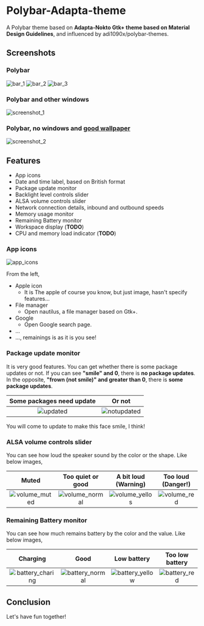 # Polybar-Adapta-theme

A Polybar theme based on **Adapta-Nokto Gtk+ theme based on Material Design Guidelines**, and influenced by adi1090x/polybar-themes.

## Screenshots

### Polybar

![bar_1](https://raw.githubusercontent.com/matoruru/polybar-adapta-theme/img/bar_1.png)
![bar_2](https://raw.githubusercontent.com/matoruru/polybar-adapta-theme/img/bar_2.png)
![bar_3](https://raw.githubusercontent.com/matoruru/polybar-adapta-theme/img/bar_3.png)

### Polybar and other windows

![screenshot_1](https://raw.githubusercontent.com/matoruru/polybar-adapta-theme/img/screenshot_1.png)

### Polybar, no windows and [good wallpaper](https://github.com/matoruru/arch-tools/blob/master/Pictures/ruru.png)

![screenshot_2](https://raw.githubusercontent.com/matoruru/polybar-adapta-theme/img/screenshot_empty.png)


## Features

- App icons
- Date and time label, based on British format
- Package update monitor
- Backlight level controls slider
- ALSA volume controls slider
- Network connection details, inbound and outbound speeds
- Memory usage monitor
- Remaining Battery monitor
- Workspace display (**TODO**)
- CPU and memory load indicator (**TODO**)

### App icons

![app_icons](https://raw.githubusercontent.com/matoruru/polybar-adapta-theme/img/app_icons.png)

From the left,
- Apple icon
  - It is The apple of course you know, but just image, hasn't specify features...
- File manager
  - Open nautilus, a file manager based on Gtk+.
- Google
  - Open Google search page.
- ...
- ..., remainings is as it is you see!

### Package update monitor

It is very good features. You can get whether there is some package updates or not.
If you can see **"smile" and 0**, there is **no package updates**. In the opposite, **"frown (not smile)" and greater than 0**, there is **some package updates**.

| Some packages need update | Or not |
| :--: | :--: |
| ![updated](https://raw.githubusercontent.com/matoruru/polybar-adapta-theme/img/updated.png) | ![notupdated](https://raw.githubusercontent.com/matoruru/polybar-adapta-theme/img/notupdated.png) |

You will come to update to make this face smile, I think!

### ALSA volume controls slider

You can see how loud the speaker sound by the color or the shape.
Like below images,

| Muted | Too quiet or good | A bit loud (Warning) | Too loud (Danger!) |
| :---: | :---------------: | :------------------: | :----------------: |
| ![volume_muted](https://raw.githubusercontent.com/matoruru/polybar-adapta-theme/img/volume_muted.png) | ![volume_normal](https://raw.githubusercontent.com/matoruru/polybar-adapta-theme/img/volume_normal.png) | ![volume_yellos](https://raw.githubusercontent.com/matoruru/polybar-adapta-theme/img/volume_yellow.png) | ![volume_red](https://raw.githubusercontent.com/matoruru/polybar-adapta-theme/img/volume_red.png) |

### Remaining Battery monitor

You can see how much remains battery by the color and the value.
Like below images,

| Charging | Good | Low battery | Too low battery |
| :------: | :--: | :---------: | :-------------: |
| ![battery_charing](https://raw.githubusercontent.com/matoruru/polybar-adapta-theme/img/battery_charging.png) | ![battery_normal](https://raw.githubusercontent.com/matoruru/polybar-adapta-theme/img/battery_normal.png) | ![battery_yellow](https://raw.githubusercontent.com/matoruru/polybar-adapta-theme/img/battery_yellow.png) | ![battery_red](https://raw.githubusercontent.com/matoruru/polybar-adapta-theme/img/battery_red.png) |

## Conclusion

Let's have fun together!
